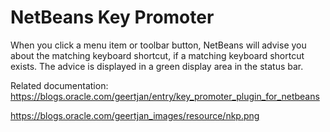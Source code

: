 NetBeans Key Promoter
===================

When you click a menu item or toolbar button, NetBeans will advise you about the matching keyboard shortcut, if a matching keyboard shortcut exists. The advice is displayed in a green display area in the status bar.

Related documentation: https://blogs.oracle.com/geertjan/entry/key_promoter_plugin_for_netbeans

https://blogs.oracle.com/geertjan_images/resource/nkp.png



